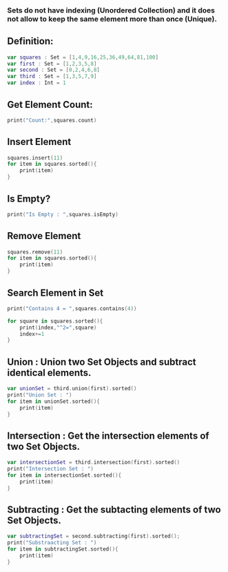 ### Sets do not have indexing (Unordered Collection) and it does not allow to keep the same element more than once (Unique).

## Definition:
``` swift
var squares : Set = [1,4,9,16,25,36,49,64,81,100]
var first : Set = [1,2,3,5,8]
var second : Set = [0,2,4,6,8]
var third : Set = [1,3,5,7,9]
var index : Int = 1
``` 

## Get Element Count:
``` swift
print("Count:",squares.count)
``` 

## Insert Element
``` swift
squares.insert(11)
for item in squares.sorted(){
    print(item)
}
``` 

## Is Empty?
``` swift
print("Is Empty : ",squares.isEmpty)
``` 

## Remove Element
``` swift
squares.remove(11)
for item in squares.sorted(){
    print(item)
}
``` 

## Search Element in Set
``` swift
print("Contains 4 = ",squares.contains(4))
``` 

``` swift
for square in squares.sorted(){
    print(index,"^2=",square)
    index+=1
}
``` 

## Union : Union two Set Objects and subtract identical elements.
``` swift
var unionSet = third.union(first).sorted()
print("Union Set : ")
for item in unionSet.sorted(){
    print(item)
}
``` 

## Intersection : Get the intersection elements of two Set Objects.
``` swift
var intersectionSet = third.intersection(first).sorted()
print("Intersection Set : ")
for item in intersectionSet.sorted(){
    print(item)
}
``` 


## Subtracting : Get the subtacting elements of two Set Objects.
``` swift
var subtractingSet = second.subtracting(first).sorted();
print("Substraacting Set : ")
for item in subtractingSet.sorted(){
    print(item)
}
```
